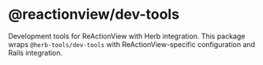 # @reactionview/dev-tools

Development tools for ReActionView with Herb integration. This package wraps `@herb-tools/dev-tools` with ReActionView-specific configuration and Rails integration.
